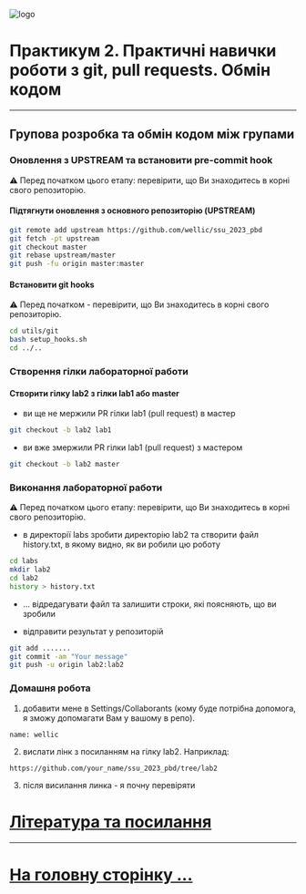 ![logo](img/logo.png)

# Практикум 2. Практичні навички роботи з git, pull requests. Обмін кодом

---

## Групова розробка та обмін кодом між групами

### Оновлення з UPSTREAM та встановити pre-commit hook

:warning: Перед початком цього етапу: перевірити, що Ви знаходитесь в корні свого репозиторію.

#### Підтягнути оновлення з основного репозиторію (UPSTREAM)

 ```bash
 git remote add upstream https://github.com/wellic/ssu_2023_pbd
 git fetch -pt upstream
 git checkout master
 git rebase upstream/master
 git push -fu origin master:master
 ```

#### Встановити git hooks

:warning: Перед початком - перевірити, що Ви знаходитесь в корні свого репозиторію.

 ```bash
 cd utils/git
 bash setup_hooks.sh
 cd ../..
 ```

### Створення гілки лабораторної работи

#### Створити гілку lab2 з гілки lab1 або master

- ви ще не мержили PR гілки lab1 (pull request) в мастер

```bash
git checkout -b lab2 lab1
```

- ви вже змержили PR гілки lab1 (pull request) з мастером

```bash
git checkout -b lab2 master
```

### Виконання лабораторної работи

:warning: Перед початком цього етапу: перевірити, що Ви знаходитесь в корні свого репозиторію.

- в директорії labs зробити директорію lab2 та створити файл history.txt, в якому видно, як ви робили цю роботу

```bash
cd labs
mkdir lab2
cd lab2
history > history.txt
```

- ... відредагувати файл та залишити строки, які поясняють, що ви зробили

- відправити результат у репозиторій

```bash
git add .......
git commit -am "Your message"
git push -u origin lab2:lab2
```

### Домашня робота

1. добавити мене в Settings/Collaborants (кому буде потрібна допомога, я зможу допомагати Вам у вашому в репо).

```text
name: wellic
```

2. вислати лінк з посиланням на гілку lab2. Наприклад:

```text
https://github.com/your_name/ssu_2023_pbd/tree/lab2
```

3. після висилання линка - я почну перевіряти

# [Література та посилання](links.md)

---

# [На головну сторінку ...](../README.md)
